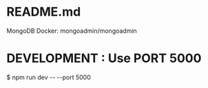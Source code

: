 # README.md
MongoDB Docker:
mongoadmin/mongoadmin

# DEVELOPMENT : Use PORT 5000 
$ npm run dev -- --port 5000
